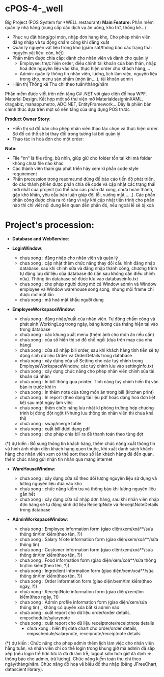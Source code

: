 # cPOS-4-_well
Big Project (POS System for *WELL restaurant)
**Main Feature:**
Phần mềm quản lý nhà hàng (cung cấp các dịch vụ ăn uống, kho trữ, thống kê...)
  - Phục vụ đặt hàng/gọi món, nhập đơn hàng kho, Cho phép nhên viên đăng nhập và tự động chấm công khi đăng xuất
  - Quản lý nguyên vật liệu trong kho (giám sát/thông báo các trạng thái nguyên vật liệu: còn, hết)
  - Phần mềm được chia cấp: dành cho nhân viên và dành cho quản lý
    + Employee: thực hiện order, điều chỉnh tài khoản của bản thân, nhập hoá đơn nguyên liệu vào kho, thực hiện order cho khách hàng,...
    + Admin: quản lý thông tin nhân viên, lương, lịch làm việc, nguyên liệu trong kho, menu sản phẩm (món ăn,...), tài khoản admin
  - Hiển thị Thống kê Thu chi theo tuần/tháng/năm

Phần mềm được viết trên nền tảng C# .NET với giao diện đồ hoạ WPF, Material Design. Kết hợp một số thư viện mở MaterialdesigninXAML, dragablz, mahapp.metro, ADO.NET, EntityFramework...
Đây là phiên bản chính thức dựa trên một số nền tảng của ứng dụng POS trước

**Product Owner Story:**
  - Hiển thị sơ đồ bàn cho phép nhân viên thao tác chọn và thực hiện order. Sơ đồ có thể sẽ bị thay đổi trong tương lai bởi quản lý
  - Thao tác in hoá đơn cho một order:  

**Note:**
 - File "nn" là file rỗng, bù nhìn, giúp giữ cho folder tồn tại khi mà folder không chưa file nào khác
 - Các thành viên tham gia phát triển hãy xem kĩ phần code style requirement
 - Phần precession trong readme.md dùng để báo cáo tiến độ phát triển, do các thành phiên được phân chia để code và cập nhật các trạng thái mới nhất của project (có thể báo các phần đã xong, chưa hoàn thành, gặp khó khăn, yêu cầu bàn luận giúp đỡ, lỗi, vướng mắt,.....). Các phần phân công được chia ra rõ ràng vì vậy khi cập nhật tiến trình cho phần nào thì chỉ viết nội dung liên quan đến phần đó, nếu ngoài lề sẽ bị xoá


# Project's procession:
  - **Database and WebService**:


  - **LoginWindow**:
    + chưa xong : đăng nhập cho nhân viên và quản lý
    + chưa xong : cập nhật thêm chức năng thay đổi cấu hình đăng nhập database, sau khi chỉnh sửa và đăng nhập thành công, chương trình tự động lưu dữ liệu của database đó (lần sau không cần điều chỉnh nữa). Thông tin database sẽ được lưu vào databaseinfo.txt
    + chưa xong : cho phép người dùng mở cả Window admin và Window employee và Window warehouse song song, nhưng mỗi frame chỉ được mở một lần 
    + chưa xong : mã hoá mật khẩu người dùng

  - **EmployeeWorkspaceWindow**:
    + chưa xong : đăng nhập/xuất của nhân viên. Tự động chấm công và phát sinh WorkingLog trong ngày, bảng lương của tháng hiện tại vào trong database
    + chưa xong : các khung xuất menu (thêm ảnh cho món ăn nếu cần)
    + chưa xong : của sổ hiển thị sơ đồ chỗ ngồi (dựa trên map của nhà hàng)
    + chưa xong : cửa sổ nhập bill order, sau khi khách hàng tính tiền sẽ tự động sinh dữ liệu Order và OrderDetails trong database
    + chưa xong : xây dựng của sổ Setting cho các tuỳ chỉnh trong EmployeeWorkspaceWindow, các tuỳ chỉnh lưu vào settinginfo.txt
    + chưa xong : xây dựng chức năng cho phép nhân viên chỉnh sủa tài khoản cá nhân
    + chưa xong : In bill thông qua printer. Tính năng tuỳ chỉnh hiển thị văn bản in trước khi in
    + chưa xong : In thêm note của từng món ăn trong bill (kitchen print)
    + chưa xong : In report (theo dạng tài liệu pdf hoặc dạng hoá đơn liệt kê) sau một ngày làm việc
    + chưa xong : thêm chức năng lưu nhật kí phòng trường hợp chương trình bị đóng đột ngột (Nhưng lưu thông tin nhân viên thì chưa khả thi)
    + chưa xong : swap/merge table
    + chưa xong : xuất bill dưới dạng pdf
    + chưa xong : cho phép chia bill ra để thanh toán theo từng đợt
    
(*) dự kiến :  Bổ sung thông tin khách hàng, thêm chức năng xuất thông tin và hình ảnh nhận diện khách hàng quen thuộc, khi xuất danh sách khách hàng cho nhân viên xem có thể sort theo số lần khách hàng đã đến quán, thêm chức năng gửi nhận tin nhắn qua mạng internet


  - **WareHouseWindow**:
    + chưa xong : xây dựng cửa sổ theo dõi lượng nguyên liệu sử dụng và lương nguyên liệu đưa vào kho
    + chưa xong : chức năng kiểm tra và thông báo khi lượng nguyên liệu gần hết
    + chưa xong : xây dựng cửa sổ nhập đơn hàng, sau khi nhân viên nhập đơn hàng sẽ tự động sinh dữ liệu ReceitpNote và ReceiptNoteDetails trong database


  - **AdminWorkspaceWindow**:
  	+ chưa xong : Employee information form (giao diện/xem/xoá**/sửa thông tin/tìm kiếm(theo tên, ?))
    + chưa xong : Salary N`ote information form (giao diện/xem/xoá**/sửa thông tin)
  	+ chưa xong : Customer information form (giao diện/xem/xoá**/sửa thông tin/tìm kiếm(theo tên, ?))
  	+ chưa xong : Food information form (giao diện/xem/xoá**/sửa thông tin/tìm kiếm(theo tên, ?))
  	+ chưa xong : Ingredient information form (giao diện/xem/xoá**/sửa thông tin/tìm kiếm(theo tên, ?))
  	+ chưa xong : Order information form (giao diện/xem/tìm kiếm(theo ngày, ?))
    + chưa xong : ReceiptNote information form (giao diện/xem/tìm kiếm(theo ngày, ?))
  	+ chưa xong : Admin profile information form (giao diện/xem/sửa thông tin) _ không có quyền xóa bất kì admin nào
  	+ chưa xong : xuất report cho dữ liệu order/order details, empschedule/salarynote
    + chưa xong : xuất report cho dữ liệu receiptnote/receiptnote details
	  + chưa xong : hiển thị data chart cho order/order details, empschedule/salarynote, receipnote/receiptnote details
    
(*) dự kiến : Chức năng cho phép admin thêm lịch làm việc cho nhân viên hằng tuần, và nhân viên chỉ có thể login trong khung giờ mà admin đã sắp xếp (nếu login trễ hơn tức là đã đi làm trễ, logout sớm hơn giờ đã định => thông báo cho admin, trừ lương). Chức năng kiểm toán thu chi theo ngày/tháng/năm. Chức năng đồ hoạ vẽ biểu đồ thu nhập (bằng JFreeChart, datascient library). 
